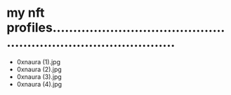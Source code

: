 # my nft profiles...................................................................................
- 0xnaura (1).jpg
- 0xnaura (2).jpg
- 0xnaura (3).jpg
- 0xnaura (4).jpg
